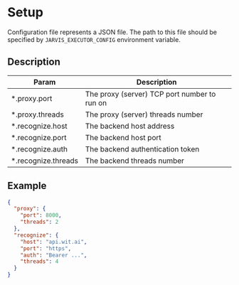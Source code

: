 # Setup

Configuration file represents a JSON file.
The path to this file should be specified by `JARVIS_EXECUTOR_CONFIG` environment variable.

## Description

| Param               | Description                                  |
|---------------------|----------------------------------------------|
| *.proxy.port        | The proxy (server) TCP port number to run on |
| *.proxy.threads     | The proxy (server) threads number            |
| *.recognize.host    | The backend host address                     |
| *.recognize.port    | The backend host port                        |
| *.recognize.auth    | The backend authentication token             |
| *.recognize.threads | The backend threads number                   |

## Example

```json
{
  "proxy": {
    "port": 8000,
    "threads": 2
  },
  "recognize": {
    "host": "api.wit.ai",
    "port": "https",
    "auth": "Bearer ...",
    "threads": 4
  }
}
```
